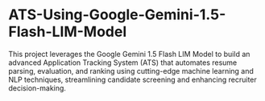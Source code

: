 # ATS-Using-Google-Gemini-1.5-Flash-LIM-Model
This project leverages the Google Gemini 1.5 Flash LIM Model to build an advanced Application Tracking System (ATS) that automates resume parsing, evaluation, and ranking using cutting-edge machine learning and NLP techniques, streamlining candidate screening and enhancing recruiter decision-making.
